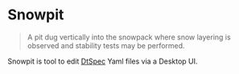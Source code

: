 # Snowpit
> A pit dug vertically into the snowpack where snow layering is observed and stability tests may be performed.

Snowpit is tool to edit [DtSpec](https://github.com/inside-track/dtspec) Yaml files via a Desktop UI.
